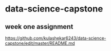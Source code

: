 # data-science-capstone
## week one assignment
https://github.com/kulashekar6243/data-science-capstone/edit/master/README.md

